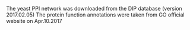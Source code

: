 The yeast PPI network was downloaded from the DIP database (version 2017.02.05) 
The protein function annotations were taken from GO official website on Apr.10.2017 

